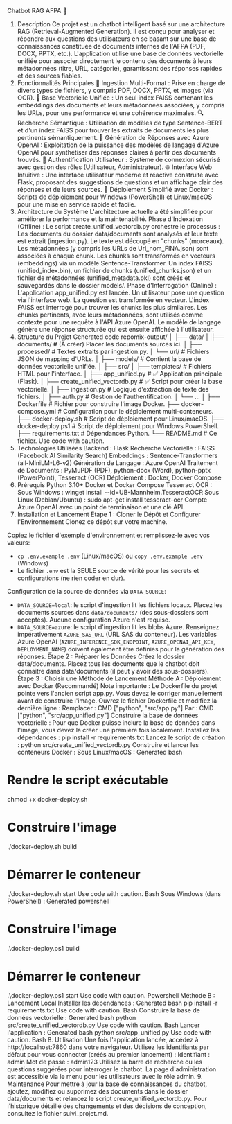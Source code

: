 Chatbot RAG AFPA 🤖
1. Description
Ce projet est un chatbot intelligent basé sur une architecture RAG (Retrieval-Augmented Generation). Il est conçu pour analyser et répondre aux questions des utilisateurs en se basant sur une base de connaissances constituée de documents internes de l'AFPA (PDF, DOCX, PPTX, etc.).
L'application utilise une base de données vectorielle unifiée pour associer directement le contenu des documents à leurs métadonnées (titre, URL, catégorie), garantissant des réponses rapides et des sources fiables.
2. Fonctionnalités Principales
📄 Ingestion Multi-Format : Prise en charge de divers types de fichiers, y compris PDF, DOCX, PPTX, et images (via OCR).
🧠 Base Vectorielle Unifiée : Un seul index FAISS contenant les embeddings des documents et leurs métadonnées associées, y compris les URLs, pour une performance et une cohérence maximales.
🔍 Recherche Sémantique : Utilisation de modèles de type Sentence-BERT et d'un index FAISS pour trouver les extraits de documents les plus pertinents sémantiquement.
🤖 Génération de Réponses avec Azure OpenAI : Exploitation de la puissance des modèles de langage d'Azure OpenAI pour synthétiser des réponses claires à partir des documents trouvés.
🔐 Authentification Utilisateur : Système de connexion sécurisé avec gestion des rôles (Utilisateur, Administrateur).
🌐 Interface Web Intuitive : Une interface utilisateur moderne et réactive construite avec Flask, proposant des suggestions de questions et un affichage clair des réponses et de leurs sources.
🐳 Déploiement Simplifié avec Docker : Scripts de déploiement pour Windows (PowerShell) et Linux/macOS pour une mise en service rapide et facile.
3. Architecture du Système
L'architecture actuelle a été simplifiée pour améliorer la performance et la maintenabilité.
Phase d'Indexation (Offline) :
Le script create_unified_vectordb.py orchestre le processus :
Les documents du dossier data/documents sont analysés et leur texte est extrait (ingestion.py).
Le texte est découpé en "chunks" (morceaux).
Les métadonnées (y compris les URLs de Url_nom_FINA.json) sont associées à chaque chunk.
Les chunks sont transformés en vecteurs (embeddings) via un modèle Sentence-Transformer.
Un index FAISS (unified_index.bin), un fichier de chunks (unified_chunks.json) et un fichier de métadonnées (unified_metadata.pkl) sont créés et sauvegardés dans le dossier models/.
Phase d'Interrogation (Online) :
L'application app_unified.py est lancée.
Un utilisateur pose une question via l'interface web.
La question est transformée en vecteur.
L'index FAISS est interrogé pour trouver les chunks les plus similaires.
Les chunks pertinents, avec leurs métadonnées, sont utilisés comme contexte pour une requête à l'API Azure OpenAI.
Le modèle de langage génère une réponse structurée qui est ensuite affichée à l'utilisateur.
4. Structure du Projet
Generated code
repomix-output/
│
├── data/
│   ├── documents/         # (À créer) Placer les documents sources ici.
│   ├── processed/         # Textes extraits par ingestion.py.
│   └── url/               # Fichiers JSON de mapping d'URLs.
│
├── models/                # Contient la base de données vectorielle unifiée.
│
├── src/
│   ├── templates/         # Fichiers HTML pour l'interface.
│   ├── app_unified.py     # ✅ Application principale (Flask).
│   ├── create_unified_vectordb.py # ✅ Script pour créer la base vectorielle.
│   ├── ingestion.py       # Logique d'extraction de texte des fichiers.
│   ├── auth.py            # Gestion de l'authentification.
│   └── ...
│
├── Dockerfile             # Fichier pour construire l'image Docker.
├── docker-compose.yml     # Configuration pour le déploiement multi-conteneurs.
├── docker-deploy.sh       # Script de déploiement pour Linux/macOS.
├── docker-deploy.ps1      # Script de déploiement pour Windows PowerShell.
├── requirements.txt       # Dépendances Python.
└── README.md              # Ce fichier.
Use code with caution.
5. Technologies Utilisées
Backend : Flask
Recherche Vectorielle : FAISS (Facebook AI Similarity Search)
Embeddings : Sentence-Transformers (all-MiniLM-L6-v2)
Génération de Langage : Azure OpenAI
Traitement de Documents : PyMuPDF (PDF), python-docx (Word), python-pptx (PowerPoint), Tesseract (OCR)
Déploiement : Docker, Docker Compose
6. Prérequis
Python 3.10+
Docker et Docker Compose
Tesseract OCR :
Sous Windows : winget install --id=UB-Mannheim.TesseractOCR
Sous Linux (Debian/Ubuntu) : sudo apt-get install tesseract-ocr
Compte Azure OpenAI avec un point de terminaison et une clé API.
7. Installation et Lancement
Étape 1 : Cloner le Dépôt et Configurer l'Environnement
Clonez ce dépôt sur votre machine.

Copiez le fichier d'exemple d'environnement et remplissez-le avec vos valeurs:
- `cp .env.example .env` (Linux/macOS) ou `copy .env.example .env` (Windows)
- Le fichier `.env` est la SEULE source de vérité pour les secrets et configurations (ne rien coder en dur).

Configuration de la source de données via `DATA_SOURCE`:
- `DATA_SOURCE=local`: le script d'ingestion lit les fichiers locaux. Placez les documents sources dans `data/documents/` (des sous-dossiers sont acceptés). Aucune configuration Azure n'est requise.
- `DATA_SOURCE=azure`: le script d'ingestion lit les blobs Azure. Renseignez impérativement `AZURE_SAS_URL` (URL SAS du conteneur). Les variables Azure OpenAI (`AZURE_INFERENCE_SDK_ENDPOINT`, `AZURE_OPENAI_API_KEY`, `DEPLOYMENT_NAME`) doivent également être définies pour la génération des réponses.
Étape 2 : Préparer les Données
Créez le dossier data/documents.
Placez tous les documents que le chatbot doit connaître dans data/documents (il peut y avoir des sous-dossiers).
Étape 3 : Choisir une Méthode de Lancement
Méthode A : Déploiement avec Docker (Recommandé)
Note importante : Le Dockerfile du projet pointe vers l'ancien script app.py. Vous devez le corriger manuellement avant de construire l'image.
Ouvrez le fichier Dockerfile et modifiez la dernière ligne :
Remplacer : CMD ["python", "src/app.py"]
Par : CMD ["python", "src/app_unified.py"]
Construire la base de données vectorielle :
Pour que Docker puisse inclure la base de données dans l'image, vous devez la créer une première fois localement.
Installez les dépendances : pip install -r requirements.txt
Lancez le script de création : python src/create_unified_vectordb.py
Construire et lancer les conteneurs Docker :
Sous Linux/macOS :
Generated bash
# Rendre le script exécutable
chmod +x docker-deploy.sh
# Construire l'image
./docker-deploy.sh build
# Démarrer le conteneur
./docker-deploy.sh start
Use code with caution.
Bash
Sous Windows (dans PowerShell) :
Generated powershell
# Construire l'image
.\docker-deploy.ps1 build
# Démarrer le conteneur
.\docker-deploy.ps1 start
Use code with caution.
Powershell
Méthode B : Lancement Local
Installer les dépendances :
Generated bash
pip install -r requirements.txt
Use code with caution.
Bash
Construire la base de données vectorielle :
Generated bash
python src/create_unified_vectordb.py
Use code with caution.
Bash
Lancer l'application :
Generated bash
python src/app_unified.py
Use code with caution.
Bash
8. Utilisation
Une fois l'application lancée, accédez à http://localhost:7860 dans votre navigateur.
Utilisez les identifiants par défaut pour vous connecter (créés au premier lancement) :
Identifiant : admin
Mot de passe : admin123
Utilisez la barre de recherche ou les questions suggérées pour interroger le chatbot. La page d'administration est accessible via le menu pour les utilisateurs avec le rôle admin.
9. Maintenance
Pour mettre à jour la base de connaissances du chatbot, ajoutez, modifiez ou supprimez des documents dans le dossier data/documents et relancez le script create_unified_vectordb.py.
Pour l'historique détaillé des changements et des décisions de conception, consultez le fichier suivi_projet.md.